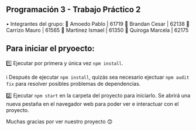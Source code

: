 ## Programación 3   -   Trabajo Práctico 2

•   Integrantes del grupo:
👤   Amoedo Pablo        |   61719
👤   Brandan Cesar       |   62138
👤   Carrizo Mauro       |   61565
👤   Martinez Ismael     |   61350
👤   Quiroga Marcela     |   62175

## Para iniciar el pryoecto:

1️⃣   Ejecutar por primera y única vez `npm install`.

ℹ     Después de ejecutar `npm install`, quizás sea necesario ejectuar `npm audit fix` para resolver posibles problemas de dependencias.

2️⃣   Ejecutar `npm start` en la carpeta del proyecto para iniciarlo. Se abrirá una nueva pestaña en el navegador web para poder ver e interactuar con el proyecto.

Muchas gracias por ver nuestro proyecto 😊